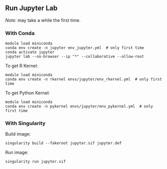 
## Run Jupyter Lab

*Note*: may take a while the first time.

### With Conda

```
module load miniconda
conda env create -n jupyter env_jupyter.yml  # only first time
conda activate jupyter
jupyter lab --no-browser --ip "*" --collaborative --allow-root
```

To get R Kernel:
```
module load miniconda
conda env create -n rkernel envs/jupyter/env_rkernel.yml  # only first time
```

To get Python Kernel:
```
module load miniconda
conda env create -n pykernel envs/jupyter/env_pykernel.yml  # only first time
```

### With Singularity

Build image:
```
singularity build --fakeroot jupyter.sif jupyter.def
```

Run image:
```
singularity run jupyter.sif
```
